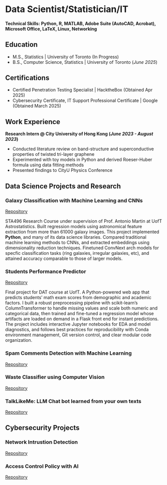 # Data Scientist/Statistician/IT

#### Technical Skills: Python, R, MATLAB, Adobe Suite (AutoCAD, Acrobat), Microsoft Office, LaTeX, Linux, Networking

## Education
- M.S., Statistics | University of Toronto (In Progress)
- B.S., Computer Science, Statistics | University of Toronto (_June 2025_)

## Certifications
- Certified Penetration Testing Specialist | HacktheBox (Obtained Apr 2025)
- Cybersecurity Certificate, IT Support Professional Certificate | Google (Obtained March 2025)

## Work Experience
**Research Intern @ City University of Hong Kong (_June 2023 - August 2023_)**
- Conducted literature review on band-structure and superconductive properties of twisted tri-layer graphene
- Experimented with toy models in Python and derived Roeser-Huber formula using data fitting methods
- Presented findings to CityU Physics Conference

## Data Science Projects and Research
### Galaxy Classification with Machine Learning and CNNs
[Repository](https://github.com/WilliamKwanProgramming/galaxy-classification-project)

STA496 Research Course under supervision of Prof. Antonio Martin at UofT Astrostatistics. Built regression models using astronomical feature extraction from more than 61000 galaxy images. This project implemented **Python**, and many of its data science libraries. Compared traditional machine learning methods to CNNs, and extracted embeddings using dimensionality reduction techniques. Finetuned ConvNext arch models for specfic classification tasks (ring galaxies, irregular galaxies, etc), and attained accuracy comparable to those of larger models. 

### Students Performance Predictor
[Repository](https://github.com/WilliamKwanProgramming/student-grade-predictor/)

Final project for DAT course at UofT. A Python-powered web app that predicts students’ math exam scores from demographic and academic factors. I built a robust preprocessing pipeline with scikit-learn’s ColumnTransformer to handle missing values and scale both numeric and categorical data, then trained and fine-tuned a regression model whose artifacts are loaded on demand in a Flask front end for instant predictions. The project includes interactive Jupyter notebooks for EDA and model diagnostics, and follows best practices for reproducibility with Conda environment management, Git version control, and clear modular code organization.

### Spam Comments Detection with Machine Learning
[Repository](https://github.com/WilliamKwanProgramming/sta314_finalproject)


### Waste Classifier using Computer Vision
[Repository](https://github.com/WilliamKwanProgramming/computer-vision-waste-classification)


### TalkLikeMe: LLM Chat bot learned from your own texts
[Repository](https://github.com/WilliamKwanProgramming/ai-messaging-bot)

## Cybersecurity Projects

### Network Intrustion Detection
[Repository](https://github.com/WilliamKwanProgramming/network-intrustion-detection)

### Access Control Policy with AI
[Repository](https://github.com/WilliamKwanProgramming/access-control-policy-detection)

